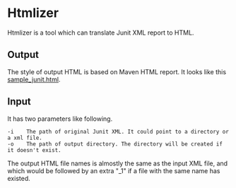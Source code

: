 # Htmlizer #
Htmlizer is a tool which can translate Junit XML report to HTML.

## Output ##
The style of output HTML is based on Maven HTML report. It looks like this [sample_junit.html](https://github.com/wu8685/htmlizer/blob/master/sample_junit.html).

## Input ##
It has two parameters like following.
```
-i    The path of original Junit XML. It could point to a directory or a xml file.
-o    The path of output directory. The directory will be created if it doesn't exist.
```
The output HTML file names is almostly the same as the input XML file, and which would be followed by an extra "_1" if a file with the same name has existed. 
